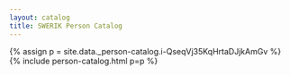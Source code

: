 ```yaml
---
layout: catalog
title: SWERIK Person Catalog
---
```

{% assign p = site.data._person-catalog.i-QseqVj35KqHrtaDJjkAmGv %}
{% include person-catalog.html p=p %}

